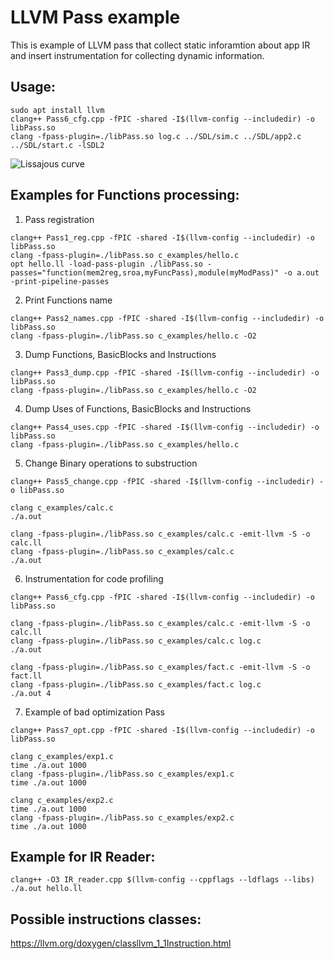 # LLVM Pass example
This is example of LLVM pass that collect static inforamtion about app IR and insert instrumentation for collecting dynamic information.


## Usage:
```
sudo apt install llvm
clang++ Pass6_cfg.cpp -fPIC -shared -I$(llvm-config --includedir) -o libPass.so
clang -fpass-plugin=./libPass.so log.c ../SDL/sim.c ../SDL/app2.c ../SDL/start.c -lSDL2
```
![Lissajous curve](https://github.com/user-attachments/assets/0fded2a6-a511-4505-8995-47a2670a1c8d)


## Examples for Functions processing:
1. Pass registration
```
clang++ Pass1_reg.cpp -fPIC -shared -I$(llvm-config --includedir) -o libPass.so
clang -fpass-plugin=./libPass.so c_examples/hello.c
opt hello.ll -load-pass-plugin ./libPass.so -passes="function(mem2reg,sroa,myFuncPass),module(myModPass)" -o a.out -print-pipeline-passes
```
2. Print Functions name
```
clang++ Pass2_names.cpp -fPIC -shared -I$(llvm-config --includedir) -o libPass.so 
clang -fpass-plugin=./libPass.so c_examples/hello.c -O2
```
3. Dump Functions, BasicBlocks and Instructions
```
clang++ Pass3_dump.cpp -fPIC -shared -I$(llvm-config --includedir) -o libPass.so
clang -fpass-plugin=./libPass.so c_examples/hello.c -O2
```
4. Dump Uses of Functions, BasicBlocks and Instructions
```
clang++ Pass4_uses.cpp -fPIC -shared -I$(llvm-config --includedir) -o libPass.so
clang -fpass-plugin=./libPass.so c_examples/hello.c
```
5. Change Binary operations to substruction
```
clang++ Pass5_change.cpp -fPIC -shared -I$(llvm-config --includedir) -o libPass.so

clang c_examples/calc.c
./a.out

clang -fpass-plugin=./libPass.so c_examples/calc.c -emit-llvm -S -o calc.ll
clang -fpass-plugin=./libPass.so c_examples/calc.c
./a.out
```
6. Instrumentation for code profiling
```
clang++ Pass6_cfg.cpp -fPIC -shared -I$(llvm-config --includedir) -o libPass.so

clang -fpass-plugin=./libPass.so c_examples/calc.c -emit-llvm -S -o calc.ll
clang -fpass-plugin=./libPass.so c_examples/calc.c log.c
./a.out

clang -fpass-plugin=./libPass.so c_examples/fact.c -emit-llvm -S -o fact.ll
clang -fpass-plugin=./libPass.so c_examples/fact.c log.c
./a.out 4
```
7. Example of bad optimization Pass
```
clang++ Pass7_opt.cpp -fPIC -shared -I$(llvm-config --includedir) -o libPass.so

clang c_examples/exp1.c
time ./a.out 1000
clang -fpass-plugin=./libPass.so c_examples/exp1.c
time ./a.out 1000

clang c_examples/exp2.c
time ./a.out 1000
clang -fpass-plugin=./libPass.so c_examples/exp2.c
time ./a.out 1000
```
## Example for IR Reader:
```
clang++ -O3 IR_reader.cpp $(llvm-config --cppflags --ldflags --libs)
./a.out hello.ll
```

## Possible instructions classes:
https://llvm.org/doxygen/classllvm_1_1Instruction.html
